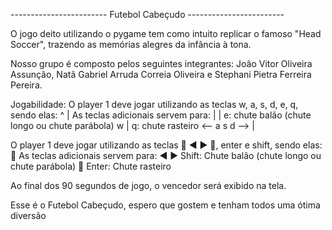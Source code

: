 ------------------------ Futebol Cabeçudo ------------------------

O jogo deito utilizando o pygame tem como intuito replicar o famoso "Head Soccer", trazendo as memórias alegres da infância à tona.

Nosso grupo é composto pelos seguintes integrantes: João Vitor Oliveira Assunção, Natã Gabriel Arruda Correia Oliveira e Stephani Pietra Ferreira Pereira.



Jogabilidade:
O player 1 deve jogar utilizando as teclas w, a, s, d, e, q, sendo elas:
            ^              |  As teclas adicionais servem para:
            |              |  e: chute balão (chute longo ou chute parábola)
            w              |  q: chute rasteiro 
     <-- a  s  d -->       |
     

O player 1 deve jogar utilizando as teclas 🔼 ◀ ▶ 🔽, enter e shift, sendo elas:            
           🔼              As teclas adicionais servem para:
        ◀     ▶           Shift: Chute balão (chute longo ou chute parábola)
           🔽              Enter: Chute rasteiro 

Ao final dos 90 segundos de jogo, o vencedor será exibido na tela.


Esse é o Futebol Cabeçudo, espero que gostem e tenham todos uma ótima diversão 
